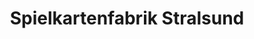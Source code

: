 ---
title: "Spielkartenfabrik Stralsund"
url: /stralsund/spielkartenfabrik-stralsund/
shop: Spiele
---